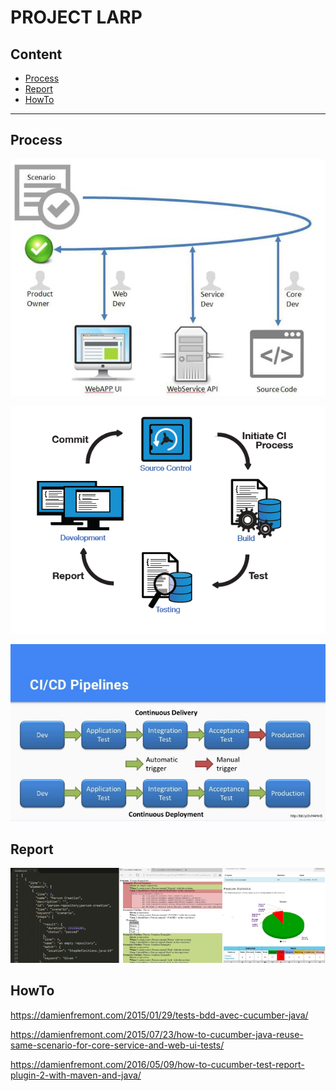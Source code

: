 PROJECT LARP
===

## Content

* [Process](#process)
* [Report](#report)
* [HowTo](#howto)
---

## Process

![ScreenShot](screenshots/Screenshot021.jpg)

![ScreenShot](screenshots/continuousintegrationcycle.png)

![ScreenShot](screenshots/building-cicd-pipelines-with-jenkins-and-kubernetes-4-638.jpg)

## Report

![ScreenShot](screenshots/Screenshot000.png)

## HowTo

https://damienfremont.com/2015/01/29/tests-bdd-avec-cucumber-java/

https://damienfremont.com/2015/07/23/how-to-cucumber-java-reuse-same-scenario-for-core-service-and-web-ui-tests/

https://damienfremont.com/2016/05/09/how-to-cucumber-test-report-plugin-2-with-maven-and-java/

